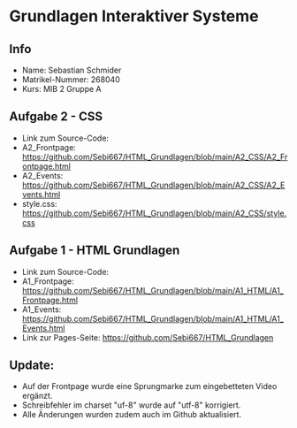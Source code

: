 # Grundlagen Interaktiver Systeme
## Info
* Name: Sebastian Schmider
* Matrikel-Nummer: 268040
* Kurs: MIB 2 Gruppe A

## Aufgabe 2 - CSS
* Link zum Source-Code:
* A2_Frontpage: https://github.com/Sebi667/HTML_Grundlagen/blob/main/A2_CSS/A2_Frontpage.html
* A2_Events: https://github.com/Sebi667/HTML_Grundlagen/blob/main/A2_CSS/A2_Events.html
* style.css: https://github.com/Sebi667/HTML_Grundlagen/blob/main/A2_CSS/style.css

## Aufgabe 1 - HTML Grundlagen
* Link zum Source-Code:
* A1_Frontpage: https://github.com/Sebi667/HTML_Grundlagen/blob/main/A1_HTML/A1_Frontpage.html
* A1_Events: https://github.com/Sebi667/HTML_Grundlagen/blob/main/A1_HTML/A1_Events.html 
* Link zur Pages-Seite: https://github.com/Sebi667/HTML_Grundlagen
## Update:
* Auf der Frontpage wurde eine Sprungmarke zum eingebetteten Video ergänzt.
* Schreibfehler im charset "uf-8" wurde auf "utf-8" korrigiert.
* Alle Änderungen wurden zudem auch im Github aktualisiert.

